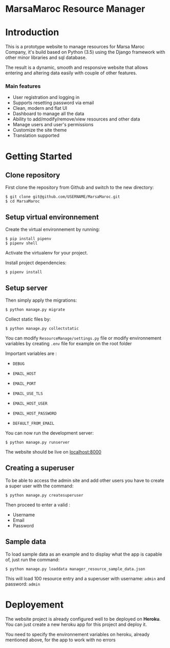 
# MarsaMaroc Resource Manager
# Introduction

This is a prototype website to manage resources for Marsa Maroc Company, it's build based on Python (3.5) using the Django framework with other minor libraries and sql database.

The result is a dynamic, smooth and responsive website that allows entering and altering data easily with couple of other features.

### Main features

* User registration and logging in
* Supports resetting password via email
* Clean, modern and flat UI
* Dashboard to manage all the data
* Ability to add/modify/remove/view resources and other data
* Manage users and user's permissions
* Customize the site theme
* Translation supported


# Getting Started
## Clone repository


First clone the repository from Github and switch to the new directory:

    $ git clone git@github.com/USERNAME/MarsaMaroc.git
    $ cd MarsaMaroc

## Setup virtual environnement
Create the virtual environnement by running:

    $ pip install pipenv
    $ pipenv shell

Activate the virtualenv for your project.
  
Install project dependencies:

    $ pipenv install
    

## Setup server

Then simply apply the migrations:

    $ python manage.py migrate


Collect static files by:

    $ python manage.py collectstatic


You can modify `ResourceManage/settings.py` file or modify environnement variables by creating `.env` file for example on the root folder

Important variables are :

* `DEBUG`

* `EMAIL_HOST`

* `EMAIL_PORT`

* `EMAIL_USE_TLS`

* `EMAIL_HOST_USER`

* `EMAIL_HOST_PASSWORD`

* `DEFAULT_FROM_EMAIL`

You can now run the development server:

    $ python manage.py runserver

The website should be live on [localhost:8000](localhost:8000)

## Creating a superuser

To be able to access the admin site and add other users you have to create a super user with the command:

    $ python manage.py createsuperuser

Then proceed to enter a valid :

* Username
* Email
* Password

## Sample data

To load sample data as an example and to display what the app is capable of, just run the command:

    $ python manage.py loaddata manager_resource_sample_data.json

This will load 100 resource entry and a superuser with username: `admin` and password: `admin`
# Deployement

The website project is already configured well to be deployed on **Heroku**. You can just create a new heroku app for this project and deploy it.

You need to specify the environnement variables on heroku, already mentioned above, for the app to work with no errors